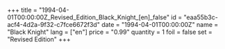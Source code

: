 +++
title = "1994-04-01T00:00:00Z_Revised_Edition_Black_Knight_[en]_false"
id = "eaa55b3c-acf4-4d2a-9f32-c7fce6672f3d"
date = "1994-04-01T00:00:00Z"
name = "Black Knight"
lang = ["en"]
price = "0.99"
quantity = 1
foil = false
set = "Revised Edition"
+++
